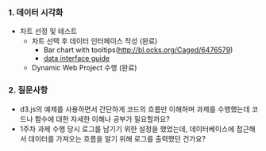 ### 1. 데이터 시각화 

- 차트 선정 및 테스트
  * 차트 선택 후 데이터 인터페이스 작성 (완료)
    * Bar chart with tooltips(<http://bl.ocks.org/Caged/6476579>)
    * [data interface guide](./data_interface_guide.md)
  * Dynamic Web Project 수행 (완료)



### 2. 질문사항

- d3.js의 예제를 사용하면서 간단하게 코드의 흐름만 이해하며 과제를 수행했는데 코드나 함수에 대한 자세한 이해나 공부가 필요할까요?
- 1주차 과제 수행 당시 로그를 남기기 위한 설정을 했었는데, 데이터베이스에 접근해서 데이터를 가져오는 흐름을 알기 위해 로그를 출력했던 건가요? 

